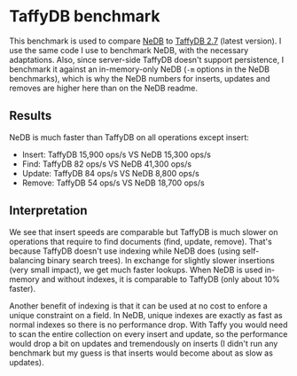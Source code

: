 # TaffyDB benchmark

This benchmark is used to compare <a href="https://github.com/louischatriot/nedb" target="_blank">NeDB</a> to <a href="http://www.taffydb.com/" target="_blank">TaffyDB 2.7</a> (latest version). I use the same code I use to benchmark NeDB, with the necessary adaptations. Also, since server-side TaffyDB doesn't support persistence, I benchmark it against an in-memory-only NeDB (`-m` options in the NeDB benchmarks), which is why the NeDB numbers for inserts, updates and removes are higher here than on the NeDB readme.


## Results

NeDB is much faster than TaffyDB on all operations except insert:  

* Insert: TaffyDB 15,900 ops/s VS NeDB 15,300 ops/s
* Find: TaffyDB 82 ops/s VS NeDB 41,300 ops/s
* Update: TaffyDB 84 ops/s VS NeDB 8,800 ops/s
* Remove: TaffyDB 54 ops/s VS NeDB 18,700 ops/s


## Interpretation

We see that insert speeds are comparable but TaffyDB is much slower on operations that require to find documents (find, update, remove). That's because TaffyDB doesn't use indexing while NeDB does (using self-balancing binary search trees). In exchange for slightly slower insertions (very small impact), we get much faster lookups. When NeDB is used in-memory and without indexes, it is comparable to TaffyDB (only about 10% faster).

Another benefit of indexing is that it can be used at no cost to enfore a unique constraint on a field. In NeDB, unique indexes are exactly as fast as normal indexes so there is no performance drop. With Taffy you would need to scan the entire collection on every insert and update, so the performance would drop a bit on updates and tremendously on inserts (I didn't run any benchmark but my guess is that inserts would become about as slow as updates).


